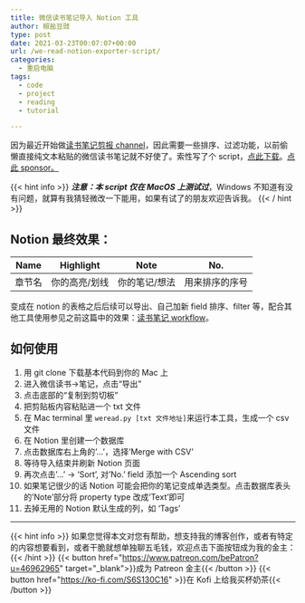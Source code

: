 ```yaml
---
title: 微信读书笔记导入 Notion 工具
author: 椒盐豆豉
type: post
date: 2021-03-23T00:07:07+00:00
url: /we-read-notion-exporter-script/
categories:
  - 重启电脑
tags:
  - code
  - project
  - reading
  - tutorial

---
```

因为最近开始做[读书笔记剪报 channel](https://t.me/mtfront)，因此需要一些排序、过滤功能，以前偷懒直接纯文本粘贴的微信读书笔记就不好使了。索性写了个 script，[点此下载](https://github.com/mfcndw/weread-notion)。[点此 sponsor。](https://github.com/sponsors/mfcndw)

{{< hint info >}}
***注意：本 script 仅在 MacOS 上测试过***，Windows 不知道有没有问题，就算有我猜轻微改一下能用，如果有试了的朋友欢迎告诉我。
{{< / hint >}}

## **Notion 最终效果：**

| Name | Highlight | Note | No. |
| --- | --- | --- | --- |
| 章节名 | 你的高亮/划线 | 你的笔记/想法 | 用来排序的序号 |

变成在 notion 的表格之后后续可以导出、自己加新 field 排序、filter 等，配合其他工具使用参见之前这篇中的效果：[读书笔记 workflow](../information-consumption-reading-tracking-workflow/)。

## **如何使用**

1. 用 git clone 下载基本代码到你的 Mac 上
2. 进入微信读书->笔记，点击“导出”
3. 点击底部的“复制到剪切板”
4. 把剪贴板内容粘贴进一个 txt 文件
5. 在 Mac terminal 里 `weread.py [txt 文件地址]`来运行本工具，生成一个 csv 文件
6. 在 Notion 里创建一个数据库
7. 点击数据库右上角的’…’，选择’Merge with CSV’
8. 等待导入结束并刷新 Notion 页面
9. 再次点击’…’ -> ‘Sort’, 对’No.’ field 添加一个 Ascending sort
10. 如果笔记很少的话 Notion 可能会把你的笔记变成单选类型。点击数据库表头的’Note’部分将 property type 改成’Text’即可
11. 去掉无用的 Notion 默认生成的列，如 ‘Tags’

---
{{< hint info >}}
如果您觉得本文对您有帮助，想支持我的博客创作，或者有特定的内容想要看到，或者干脆就想单独聊五毛钱，欢迎点击下面按钮成为我的金主：
{{< /hint >}}
{{< button href="https://www.patreon.com/bePatron?u=46962965" target="_blank">}}成为 Patreon 金主{{< /button >}}
{{< button href="https://ko-fi.com/S6S130C16" >}}在 Kofi 上给我买杯奶茶{{< /button >}}